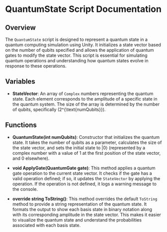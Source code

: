 # QuantumState Script Documentation

## Overview
The `QuantumState` script is designed to represent a quantum state in a quantum computing simulation using Unity. It initializes a state vector based on the number of qubits specified and allows the application of quantum gates to modify the state vector. This script is essential for simulating quantum operations and understanding how quantum states evolve in response to these operations.

## Variables
- **StateVector**: An array of `Complex` numbers representing the quantum state. Each element corresponds to the amplitude of a specific state in the quantum system. The size of the array is determined by the number of qubits, specifically \(2^{\text{numQubits}}\).

## Functions
- **QuantumState(int numQubits)**: Constructor that initializes the quantum state. It takes the number of qubits as a parameter, calculates the size of the state vector, and sets the initial state to |0⟩ (represented by a complex number with a value of 1 at the first position of the state vector, and 0 elsewhere).

- **void ApplyGate(QuantumGate gate)**: This method applies a quantum gate operation to the current state vector. It checks if the gate has a valid operation defined; if so, it updates the `StateVector` by applying the operation. If the operation is not defined, it logs a warning message to the console.

- **override string ToString()**: This method overrides the default `ToString` method to provide a string representation of the quantum state. It formats the output to show each basis state in binary notation along with its corresponding amplitude in the state vector. This makes it easier to visualize the quantum state and understand the probabilities associated with each basis state.
